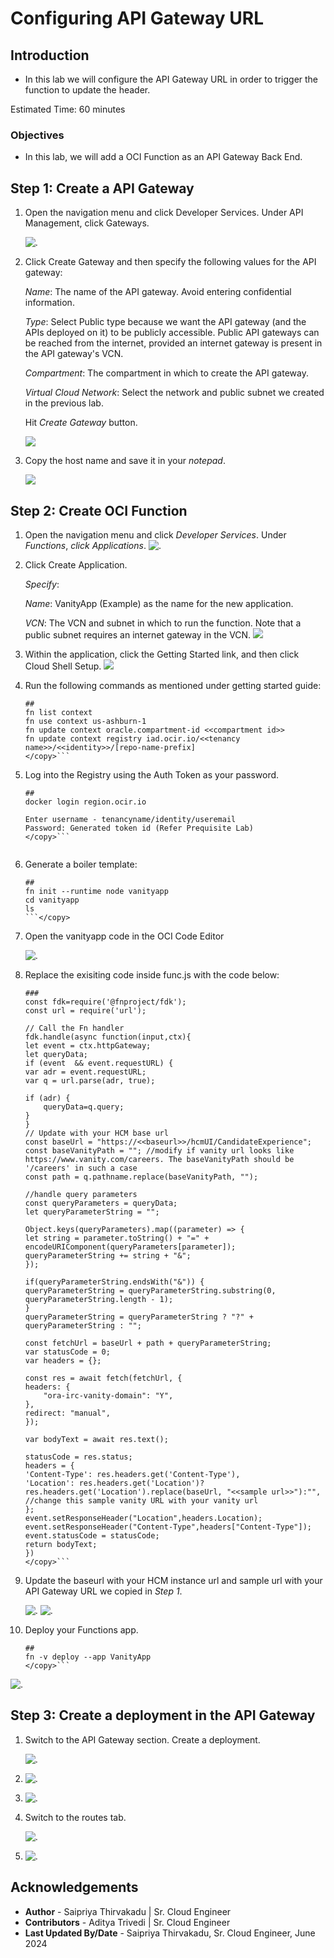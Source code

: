 # Configuring API Gateway URL

## Introduction

- In this lab we will configure the API Gateway URL in order to trigger the function to update the header. 

Estimated Time: 60 minutes

### Objectives

- In this lab, we will add a OCI Function as an API Gateway Back End.

## **Step 1: Create a API Gateway** 

1. Open the navigation menu and click Developer Services. Under API Management, click Gateways.

    ![](images/apigw-navigation.png ".")

2. Click Create Gateway and then specify the following values for the API gateway:

    *Name*: The name of the API gateway. Avoid entering confidential information.

    *Type*: Select Public type because we want the API gateway (and the APIs deployed on it) to be publicly accessible. Public API gateways can be reached from the internet, provided an internet gateway is present in the API gateway's VCN.

    *Compartment*: The compartment in which to create the API gateway.

    *Virtual Cloud Network*: Select the network and public subnet we created in the previous lab.

    Hit *Create Gateway* button.

    ![](images/apigw-create.png " ")

3. Copy the host name and save it in your *notepad*.

    ![](images/apigw-copy-hostname.png " ")

## **Step 2: Create OCI Function** 

1. Open the navigation menu and click *Developer Services*. Under *Functions*, *click Applications*.
    ![](images/fn-navigate.png ".")

2. Click Create Application.

    *Specify*: 

    *Name*: VanityApp (Example) as the name for the new application. 

    *VCN*: The VCN and subnet in which to run the function. Note that a public subnet requires an internet gateway in the VCN.
    ![](images/fn-create-app.png " ")

3. Within the application, click the Getting Started link, and then click Cloud Shell Setup.
    ![](images/fn-launch-cloudshell.png " ")

4. Run the following commands as mentioned under getting started guide:

    ```<copy>
    ##
    fn list context
    fn use context us-ashburn-1
    fn update context oracle.compartment-id <<compartment id>>
    fn update context registry iad.ocir.io/<<tenancy name>>/<<identity>>/[repo-name-prefix]
    </copy>```

5. Log into the Registry using the Auth Token as your password.

    ```<copy>
    ##
    docker login region.ocir.io

    Enter username - tenancyname/identity/useremail
    Password: Generated token id (Refer Prequisite Lab)
    </copy>```


6. Generate a boiler template:

    ```<copy>
    ##
    fn init --runtime node vanityapp
    cd vanityapp
    ls
    ```</copy>

7. Open the vanityapp code in the OCI Code Editor


    ![](images/fn-open-codeeditor.png ".")

8. Replace the exisiting code inside func.js with the code below: 

    ```<copy>
    ###
    const fdk=require('@fnproject/fdk');
    const url = require('url');

    // Call the Fn handler
    fdk.handle(async function(input,ctx){
    let event = ctx.httpGateway;
    let queryData;
    if (event  && event.requestURL) {
    var adr = event.requestURL;
    var q = url.parse(adr, true);
    
    if (adr) {
        queryData=q.query;
    }
    }
    // Update with your HCM base url
    const baseUrl = "https://<<baseurl>>/hcmUI/CandidateExperience";
    const baseVanityPath = ""; //modify if vanity url looks like https://www.vanity.com/careers. The baseVanityPath should be '/careers' in such a case
    const path = q.pathname.replace(baseVanityPath, "");

    //handle query parameters
    const queryParameters = queryData;
    let queryParameterString = "";

    Object.keys(queryParameters).map((parameter) => {
    let string = parameter.toString() + "=" + encodeURIComponent(queryParameters[parameter]);
    queryParameterString += string + "&";
    });

    if(queryParameterString.endsWith("&")) {
    queryParameterString = queryParameterString.substring(0, queryParameterString.length - 1);
    }
    queryParameterString = queryParameterString ? "?" + queryParameterString : "";

    const fetchUrl = baseUrl + path + queryParameterString;
    var statusCode = 0;
    var headers = {};

    const res = await fetch(fetchUrl, {
    headers: {
        "ora-irc-vanity-domain": "Y",
    },
    redirect: "manual",
    });

    var bodyText = await res.text();

    statusCode = res.status;
    headers = {
    'Content-Type': res.headers.get('Content-Type'),
    'Location': res.headers.get('Location')?res.headers.get('Location').replace(baseUrl, "<<sample url>>"):"", //change this sample vanity URL with your vanity url
    };
    event.setResponseHeader("Location",headers.Location);
    event.setResponseHeader("Content-Type",headers["Content-Type"]);
    event.statusCode = statusCode;
    return bodyText;
    })
    </copy>```

9. Update the baseurl with your HCM instance url and sample url with your API Gateway URL we copied in *Step 1*. 

    ![](images/fn-baseurl.png ".")
    ![](images/fn-api.png ".")

10. Deploy your Functions app. 

    ```<copy>
    ##
    fn -v deploy --app VanityApp
    </copy>```

   ![](images/fn-deploy.png ".")

## **Step 3: Create a deployment in the API Gateway** 

1. Switch to the API Gateway section. Create a deployment. 

   ![](images/apigw-create-deployment.png ".")
2. 
    ![](images/fn-deploy-basicinfo.png ".")

3. 
    ![](images/fn-deploy-basicinfo.png ".")

4. Switch to the routes tab. 

    ![](images/apigw-routes.png ".")

5. 
    ![](images/apigw-vanity-app.png ".")

## **Acknowledgements**

 - **Author** -  Saipriya Thirvakadu | Sr. Cloud Engineer 
 - **Contributors** - Aditya Trivedi | Sr. Cloud Engineer
 - **Last Updated By/Date** - Saipriya Thirvakadu, Sr. Cloud Engineer, June 2024